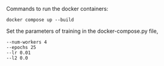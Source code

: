 Commands to run the docker containers:

    docker compose up --build

Set the parameters of training in the docker-compose.py file, 

    --num-workers 4
    --epochs 25
    --lr 0.01
    --l2 0.0


